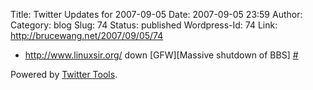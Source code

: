 Title: Twitter Updates for 2007-09-05
Date: 2007-09-05 23:59
Author:  
Category: blog
Slug: 74
Status: published
Wordpress-Id: 74
Link: http://brucewang.net/2007/09/05/74

-   <http://www.linuxsir.org/> down [GFW][Massive shutdown of BBS]
    [\#](http://twitter.com/number5/statuses/248178642)

Powered by [Twitter Tools](http://alexking.org/projects/wordpress).
